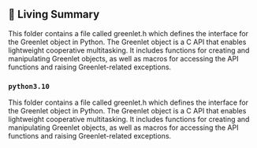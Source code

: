 

<!-- Living README Summary -->
## 🌳 Living Summary

This folder contains a file called greenlet.h which defines the interface for the Greenlet object in Python. The Greenlet object is a C API that enables lightweight cooperative multitasking. It includes functions for creating and manipulating Greenlet objects, as well as macros for accessing the API functions and raising Greenlet-related exceptions.


### `python3.10`

This folder contains a file called greenlet.h which defines the interface for the Greenlet object in Python. The Greenlet object is a C API that enables lightweight cooperative multitasking. It includes functions for creating and manipulating Greenlet objects, as well as macros for accessing the API functions and raising Greenlet-related exceptions.

<!-- Living README Summary -->